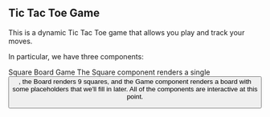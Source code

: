## Tic Tac Toe Game
This is a dynamic Tic Tac Toe game that allows you play and track your moves.

In particular, we have three components:

Square
Board
Game
The Square component renders a single <button>, the Board renders 9 squares, and the Game component renders a board with some placeholders that we'll fill in later. All of the components are interactive at this point.
